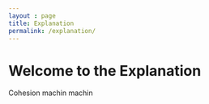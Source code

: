 ```yaml
---
layout : page
title: Explanation
permalink: /explanation/
---
```


# Welcome to the Explanation 
Cohesion machin machin
